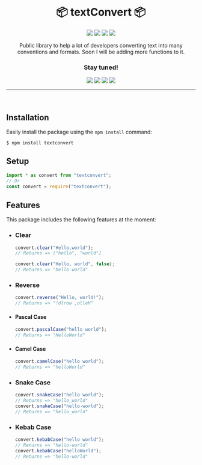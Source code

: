 <h1 align="center">📦 textConvert 📦</h1>

<div align="center">
<img src="https://img.shields.io/github/package-json/v/Monsieur-Nico/textConvert?'style'=flat-square"></img>
<img src="https://img.shields.io/github/license/Monsieur-Nico/textConvert?'style'=flat-square"></img>
<img src="https://img.shields.io/github/commit-activity/m/Monsieur-Nico/textConvert?'style'=flat-square"></img>
<img src="https://img.shields.io/github/issues-raw/Monsieur-Nico/textConvert?'style'=flat-square"></img>
</div>

<p align="center">Public library to help a lot of developers converting text into many conventions and formats. Soon I will be adding more functions to it.</p>
<h3 align="center" style="font-weight: bold"> Stay tuned!</h3>
<div align="center">
<img src="https://img.shields.io/badge/statements-100%25-brightgreen.svg?'style'=flat-square"></img>
<img src="https://img.shields.io/badge/branches-87.5%25-yellow.svg?'style'=flat-square"></img>
<img src="https://img.shields.io/badge/functions-100%25-brightgreen.svg?'style'=flat-square"></img>
<img src="https://img.shields.io/badge/lines-100%25-brightgreen.svg?'style'=flat-square"></img>
</div>

<hr />
<br />

## Installation

Easily install the package using the `npm install` command:

```
$ npm install textconvert
```

## Setup

```js
import * as convert from "textconvert";
// Or
const convert = require("textconvert");
```

## Features

This package includes the following features at the moment:

- ### Clear

  ```js
  convert.clear("Hello,world");
  // Returns => ["hello", "world"]

  convert.clear("Hello, world", false);
  // Returns => "hello world"
  ```
- ### Reverse

  ```js
  convert.reverse("Hello, world!");
  // Returns => "!dlrow ,olleH"
  ```

- #### Pascal Case

  ```js
  convert.pascalCase("hello world");
  // Returns => "HelloWorld"
  ```

- #### Camel Case

  ```js
  convert.camelCase("hello world");
  // Returns => "helloWorld"
  ```

- ### Snake Case

  ```js
  convert.snakeCase("hello world");
  // Returns => "hello_world"
  convert.snakeCase("hello-world");
  // Returns => "hello_world"
  ```

- ### Kebab Case
  ```js
  convert.kebabCase("hello world");
  // Returns => "hello-world"
  convert.kebabCase("helloWorld");
  // Returns => "hello-world"
  ```
